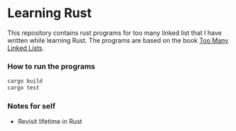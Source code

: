 # Learning Rust

This repository contains rust programs for too many linked list that I have written while learning Rust. The programs are based on the book [Too Many Linked Lists](https://rust-unofficial.github.io/too-many-lists/).

### How to run the programs

```bash
cargo build
cargo test
```

### Notes for self

- Revisit lifetime in Rust